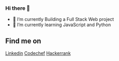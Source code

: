 ### Hi there 👋
- 🔭 I’m currently Building a Full Stack Web project
- 🌱 I’m currently learning JavaScript and Python

## Find me on
[Linkedin](https://linkedin.com/in/jivendra-sah)
[Codechef](https://www.codechef.com/users/jivendra_sah)
[Hackerrank](https://www.hackerrank.com/jivendrasah33)



<!--
**jivendra/jivendra** is a ✨ _special_ ✨ repository because its `README.md` (this file) appears on your GitHub profile.

Here are some ideas to get you started:

- 🔭 I’m currently working on ...
- 🌱 I’m currently learning ...
- 👯 I’m looking to collaborate on ...
- 🤔 I’m looking for help with ...
- 💬 Ask me about ...
- 📫 How to reach me: ...
- 😄 Pronouns: ...
- ⚡ Fun fact: ...
-->
